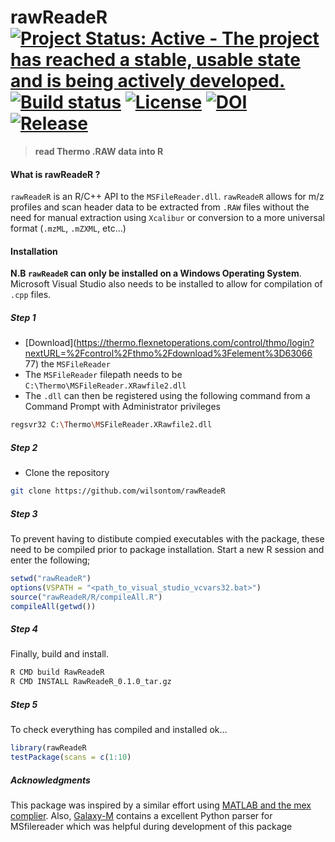 # rawReadeR [![Project Status: Active - The project has reached a stable, usable state and is being actively developed.](http://www.repostatus.org/badges/latest/active.svg)](http://www.repostatus.org/#active) [![Build status](https://ci.appveyor.com/api/projects/status/x6r218kf1v51oqiq/branch/master?svg=true)](https://ci.appveyor.com/project/wilsontom/rawreader/branch/master) [![License](https://img.shields.io/badge/license-GNU%20GPL%20v3.0-blue.svg "GNU GPL v3.0")](https://raw.githubusercontent.com/wilsontom/rawReadeR/master/LICENSE) [![DOI](https://zenodo.org/badge/18139/wilsontom/rawReadeR.svg)](https://zenodo.org/badge/latestdoi/18139/wilsontom/rawReadeR) [![Release](https://img.shields.io/github/release/qubyte/rubidium.svg?maxAge=2592000)]()
 > __read Thermo .RAW data into R__

#### What is rawReadeR ?

`rawReadeR` is an R/C++ API to the `MSFileReader.dll`.  `rawReadeR` allows for m/z profiles and scan header data to be extracted from `.RAW` files without the need for manual extraction using `Xcalibur` or conversion to a more universal format (`.mzML`, `.mZXML`, etc...)

#### Installation
 __N.B `rawReadeR` can only be installed on a Windows Operating System__. Microsoft Visual Studio also needs to be installed to allow for compilation of `.cpp` files. 

##### Step 1
 - [Download](https://thermo.flexnetoperations.com/control/thmo/login?nextURL=%2Fcontrol%2Fthmo%2Fdownload%3Felement%3D63066 77) the `MSFileReader`
 - The `MSFileReader` filepath needs to be `C:\Thermo\MSFileReader.XRawfile2.dll`
 - The `.dll` can then be registered using the following command from a Command Prompt with Administrator privileges 
  ```sh 
  regsvr32 C:\Thermo\MSFileReader.XRawfile2.dll
  ```
  
##### Step 2 
 - Clone the repository
```sh
git clone https://github.com/wilsontom/rawReadeR
```
##### Step 3
To prevent having to distibute compied executables with the package, these need to be compiled prior to package installation. Start a new R session and enter the following;

```R
setwd("rawReadeR")
options(VSPATH = "<path_to_visual_studio_vcvars32.bat>")
source("rawReadeR/R/compileAll.R") 
compileAll(getwd())
```

##### Step 4
Finally, build and install.

```sh
R CMD build RawReadeR
R CMD INSTALL RawReadeR_0.1.0_tar.gz
```
##### Step 5
To check everything has compiled and installed ok...
```R
library(rawReadeR
testPackage(scans = c(1:10)
```


##### Acknowledgments

This package was inspired by a similar effort using [MATLAB and the mex complier](https://github.com/jgoldford/msfilereader-matlab-api). Also, [Galaxy-M](https://github.com/Viant-Metabolomics/Galaxy-M) contains a excellent Python parser for MSfilereader which was helpful during development of this package
